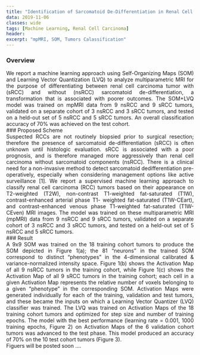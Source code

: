 ```yaml
---
title: "Identification of Sarcomatoid De-Differentiation in Renal Cell Carcinoma by Machine Learning on Multiparametric MRI"
data: 2019-11-06
classes: wide
tags: [Machine Learning, Renal Cell Carcinoma]
header:
excerpt: "mpMRI, SOM, Tumors Calassification"
---
```

### Overview
<div style="text-align: justify"> We report a machine learning approach using Self-Organizing Maps (SOM) and Learning Vector Quantization (LVQ) to analyze multiparametric
MRI for the purpose of differentiating between renal cell carcinoma tumor with (sRCC) and without (nsRCC) sarcomatoid de-differentiation, a transformation that is associated with poorer outcomes. The SOM+LVQ model was trained on mpMRI data from 9 nsRCC and 9 sRCC tumors, validated on a separate cohort of 3 nsRCC and 3 sRCC tumors, and tested on a held-out set of 5 nsRCC and 5 sRCC tumors. An overall classification accuracy of 70% was achieved on the test cohort. </div>
### Proposed Scheme
<div style="text-align: justify"> Suspected RCCs are not routinely biopsied prior to surgical resection; therefore the presence of sarcomatoid de-differentiation (sRCC) is often unknown until histologic evaluation. sRCC is associated with a poor prognosis, and is therefore managed more aggressively than renal cell carcinoma without sarcomatoid components (nsRCC). There is a clinical need for a non-invasive method to detect sarcomatoid dedifferentiation pre-operatively, especially when considering management options like active surveillance [1]. We report a supervised machine learning approach to classify renal cell carcinoma (RCC) tumors based on their appearance on T2-weighted (T2W), non-contrast T1-weighted fat-saturated (T1W), contrast-enhanced arterial phase T1- weighted fat-saturated (T1W-CEart), and contrast-enhanced venous phase T1-weighted fat-saturated (T1W-CEven) MRI images. The model was trained on these multiparametric MRI (mpMRI) data from 9 nsRCC and 9 sRCC tumors, validated on a separate cohort of 3 nsRCC and 3 sRCC tumors, and tested on a held-out set of 5 nsRCC and 5 sRCC tumors. </div>
### Result
<div style="text-align: justify"> A 9x9 SOM was trained on the 18 training cohort tumors to produce the SOM depicted in Figure 1(a); the 81 “neurons” in the trained SOM correspond to distinct “phenotypes” in the 4-dimensional calibrated & variance-normalized intensity space. Figure 1(b) shows the Activation Map of all 9 nsRCC tumors in the training cohort, while Figure 1(c) shows the Activation Map of all 9 sRCC tumors in the training cohort; each cell in a given Activation Map represents the relative number of voxels belonging to a given “phenotype” in the corresponding SOM. Activation Maps were generated individually for each of the training, validation and test tumors, and these became the inputs on which a Learning Vector Quantizer (LVQ) classifier was trained. The LVQ was trained on Activation Maps of the 18 training cohort tumors and optimized for step size and number of training epochs. The model with the best performance (learning rate = 0.001, 1000 training epochs, Figure 2) on Activation Maps of the 6 validation cohort tumors was advanced to the test phase. This model produced an accuracy of 70% on the 10 test cohort tumors (Figure 3). </div>
Figuers will be posted soon ....
